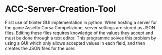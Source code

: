 # ACC-Server-Creation-Tool
First use of tkinter GUI implementation in python. When hosting a server for the game Assetto Corsa Competizione, server settings are stored as JSON files. Editing these files requires knowledge of the values they accept and must be done through a text editor. This programme solves this problem by using a GUI which only allows accepted values in each field, and then creates the JSON files for the user. 
